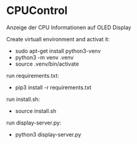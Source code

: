 # CPUControl
Anzeige der CPU Informationen auf OLED Display

Create virtuall environment and activat it:
- sudo apt-get install python3-venv
- python3 -m venv .venv 
- source .venv/bin/activate

run requirements.txt:
- pip3 install -r requirements.txt

run install.sh:
- source install.sh <PW>

run display-server.py:
- python3 display-server.py
